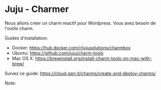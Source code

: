 # Juju - Charmer

Nous allons créer un charm reactif pour Wordpress. Vous avez besoin de l'outils charm.

Guides d'installation:

- Docker: https://hub.docker.com/r/jujusolutions/charmbox
- Ubuntu: https://github.com/juju/charm-tools
- Mac OS X: https://brewinstall.org/install-charm-tools-on-mac-with-brew/



Suivez ce guide: https://cloud.garr.it/charms/create-and-deploy-charms/

Note: 

